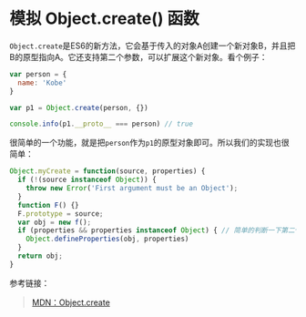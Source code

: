 # 模拟 Object.create() 函数

`Object.create`是ES6的新方法，它会基于传入的对象A创建一个新对象B，并且把B的原型指向A。它还支持第二个参数，可以扩展这个新对象。看个例子：
```js
var person = {
  name: 'Kobe'
}

var p1 = Object.create(person, {})

console.info(p1.__proto__ === person) // true

```

很简单的一个功能，就是把`person`作为`p1`的原型对象即可。所以我们的实现也很简单：

```js
Object.myCreate = function(source, properties) {
  if (!(source instanceof Object)) {
    throw new Error('First argument must be an Object');
  }
  function F() {}
  F.prototype = source;
  var obj = new f();
  if (properties && properties instanceof Object) { // 简单的判断一下第二个参数
    Object.defineProperties(obj, properties)
  }
  return obj;
}
```


参考链接：
> [MDN：Object.create](https://developer.mozilla.org/en-US/docs/Web/JavaScript/Reference/Global_Objects/Object/create)